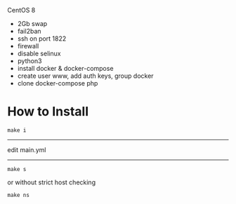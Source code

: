 CentOS 8

- 2Gb swap
- fail2ban
- ssh on port 1822
- firewall
- disable selinux
- python3
- install docker & docker-compose
- create user www, add auth keys, group docker
- clone docker-compose php

# How to Install

```
make i
```

---------

edit main.yml

---------

```
make s
```

or without strict host checking

```
make ns
```
